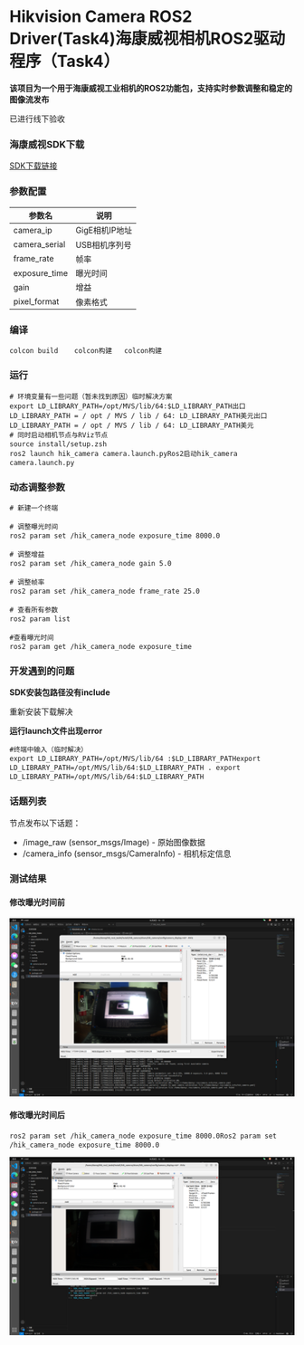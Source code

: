 # Hikvision Camera ROS2 Driver(Task4)海康威视相机ROS2驱动程序（Task4）
**该项目为一个用于海康威视工业相机的ROS2功能包，支持实时参数调整和稳定的图像流发布**

已进行线下验收

### 海康威视SDK下载

[SDK下载链接](https://www.hikrobotics.com/cn/machinevision/service/download/?module=0)

### 参数配置
| 参数名 | 说明 |
| -- | -- |
| camera_ip | GigE相机IP地址|
| camera_serial | USB相机序列号 |
| frame_rate | 帧率 |
| exposure_time | 曝光时间 |
| gain | 增益 |
| pixel_format | 像素格式 |


### 编译
```shell   “‘壳
colcon build    colcon构建   colcon构建
```

### 运行
```shell   “‘壳
# 环境变量有一些问题（暂未找到原因）临时解决方案
export LD_LIBRARY_PATH=/opt/MVS/lib/64:$LD_LIBRARY_PATH出口LD_LIBRARY_PATH = / opt / MVS / lib / 64: LD_LIBRARY_PATH美元出口LD_LIBRARY_PATH = / opt / MVS / lib / 64: LD_LIBRARY_PATH美元
# 同时启动相机节点与RViz节点
source install/setup.zsh
ros2 launch hik_camera camera.launch.pyRos2启动hik_camera camera.launch.py
```

### 动态调整参数
```shell   “‘壳
# 新建一个终端

# 调整曝光时间
ros2 param set /hik_camera_node exposure_time 8000.0

# 调整增益
ros2 param set /hik_camera_node gain 5.0

# 调整帧率
ros2 param set /hik_camera_node frame_rate 25.0

# 查看所有参数
ros2 param list

#查看曝光时间
ros2 param get /hik_camera_node exposure_time 

```


### 开发遇到的问题

**SDK安装包路径没有include**

重新安装下载解决

**运行launch文件出现error**

```shell
#终端中输入（临时解决）
export LD_LIBRARY_PATH=/opt/MVS/lib/64 :$LD_LIBRARY_PATHexport LD_LIBRARY_PATH=/opt/MVS/lib/64:$LD_LIBRARY_PATH . export LD_LIBRARY_PATH=/opt/MVS/lib/64:$LD_LIBRARY_PATH
```


### 话题列表

节点发布以下话题：

- /image_raw (sensor_msgs/Image) - 原始图像数据
- /camera_info (sensor_msgs/CameraInfo) - 相机标定信息

### 测试结果

#### 修改曝光时间前

![本地路径](image/before_edit.jpg)

#### 修改曝光时间后

```shell   “‘壳
ros2 param set /hik_camera_node exposure_time 8000.0Ros2 param set /hik_camera_node exposure_time 8000.0
```

![本地路径](image/after_edit.jpg)
